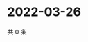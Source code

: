 # 2022-03-26

共 0 条

<!-- BEGIN WEIBO -->
<!-- 最后更新时间 Sat Mar 26 2022 13:13:21 GMT+0800 (China Standard Time) -->

<!-- END WEIBO -->

